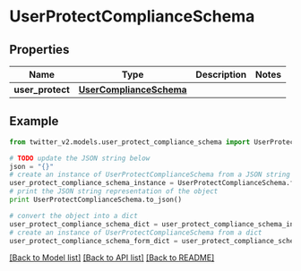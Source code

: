 # UserProtectComplianceSchema


## Properties
Name | Type | Description | Notes
------------ | ------------- | ------------- | -------------
**user_protect** | [**UserComplianceSchema**](UserComplianceSchema.md) |  | 

## Example

```python
from twitter_v2.models.user_protect_compliance_schema import UserProtectComplianceSchema

# TODO update the JSON string below
json = "{}"
# create an instance of UserProtectComplianceSchema from a JSON string
user_protect_compliance_schema_instance = UserProtectComplianceSchema.from_json(json)
# print the JSON string representation of the object
print UserProtectComplianceSchema.to_json()

# convert the object into a dict
user_protect_compliance_schema_dict = user_protect_compliance_schema_instance.to_dict()
# create an instance of UserProtectComplianceSchema from a dict
user_protect_compliance_schema_form_dict = user_protect_compliance_schema.from_dict(user_protect_compliance_schema_dict)
```
[[Back to Model list]](../README.md#documentation-for-models) [[Back to API list]](../README.md#documentation-for-api-endpoints) [[Back to README]](../README.md)


